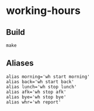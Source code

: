 # working-hours

## Build
```
make
```

## Aliases
```shell script
alias morning='wh start morning'
alias back='wh start back'
alias lunch='wh stop lunch'
alias afk='wh stop afk'
alias bye='wh stop bye'
alias whr='wh report'
```
